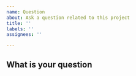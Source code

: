 ```yaml
---
name: Question
about: Ask a question related to this project
title: ''
labels: ''
assignees: ''

---
```


<!--
Thanks for coming here to ask a question. :)

Before asking your question, please make sure you have searched for an existing similar question in the project Issues and Page.
-->

What is your question
-----------------------

